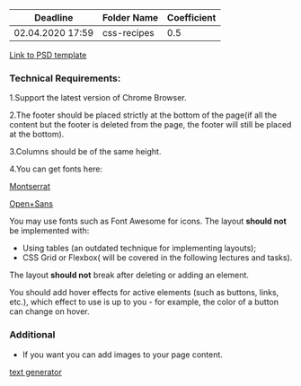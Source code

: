 ﻿Deadline         | Folder Name    | Coefficient
-----------------|----------------|--------------
02.04.2020 17:59 | css-recipes    | 0.5

[Link to PSD template](https://www.dropbox.com/sh/b1kiqkpadgwup8a/AAAU1kQWCt5yD32MGfILVSQoa?dl=0&preview=CV+Portfoilio.psd)

### Technical Requirements:

1.Support the latest version of Chrome Browser.

2.The footer should be placed strictly at the bottom of the page(if all the content but the footer is deleted from the page, the footer will still be placed at the bottom).

3.Columns should be of the same height.

4.You can get fonts here:

[Montserrat](https://www.google.com/fonts/specimen/Montserrat)

[Open+Sans](https://www.google.com/fonts/specimen/Open+Sans)

You may use fonts such as Font Awesome for icons.
The layout **should not** be implemented with:
- Using tables (an outdated technique for implementing layouts);
- CSS Grid or Flexbox( will be covered in the following lectures and tasks).

The layout **should not** break after deleting or adding an element.

You should add hover effects for active elements (such as buttons, links, etc.), which effect to use is up to you - for example, the color of a button can change on hover.

### Additional
 - If you want you can add images to your page content.
 
 [text generator](http://www.lipsum.com/)
